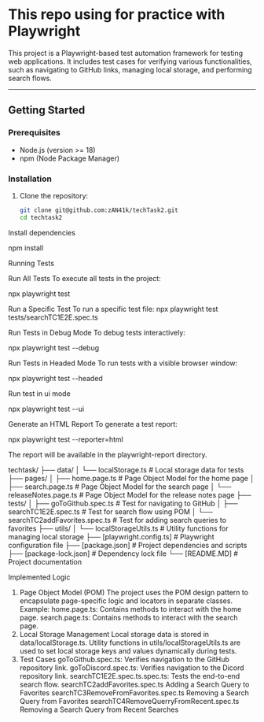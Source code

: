 # This repo using for practice with Playwright

This project is a Playwright-based test automation framework for testing web applications. It includes test cases for verifying various functionalities, such as navigating to GitHub links, managing local storage, and performing search flows.

---

## **Getting Started**

### **Prerequisites**

- Node.js (version >= 18)
- npm (Node Package Manager)

### **Installation**

1. Clone the repository:

   ```bash
   git clone git@github.com:zAN41k/techTask2.git
   cd techtask2


Install dependencies

npm install

Running Tests

Run All Tests
To execute all tests in the project:

npx playwright test

Run a Specific Test
To run a specific test file:
npx playwright test tests/searchTC1E2E.spec.ts

Run Tests in Debug Mode
To debug tests interactively:

npx playwright test --debug

Run Tests in Headed Mode
To run tests with a visible browser window:

npx playwright test --headed

Run test in ui mode

npx playwright test --ui


Generate an HTML Report
To generate a test report:

npx playwright test --reporter=html

The report will be available in the playwright-report directory.

techtask/
├── data/
│   └── localStorage.ts         # Local storage data for tests
├── pages/
│   ├── home.page.ts            # Page Object Model for the home page
│   ├── search.page.ts          # Page Object Model for the search page
│   └── releaseNotes.page.ts    # Page Object Model for the release notes page
├── tests/
│   ├── goToGithub.spec.ts      # Test for navigating to GitHub
│   ├── searchTC1E2E.spec.ts # Test for search flow using POM
│   └── searchTC2addFavorites.spec.ts # Test for adding search queries to favorites
├── utils/
│   └── localStorageUtils.ts    # Utility functions for managing local storage
├── [playwright.config.ts]      # Playwright configuration file
├── [package.json]              # Project dependencies and scripts
├── [package-lock.json]         # Dependency lock file
└── [README.MD]                # Project documentation

Implemented Logic

1. Page Object Model (POM)
The project uses the POM design pattern to encapsulate page-specific logic and locators in separate classes.
Example:
home.page.ts: Contains methods to interact with the home page.
search.page.ts: Contains methods to interact with the search page.
1. Local Storage Management
Local storage data is stored in data/localStorage.ts.
Utility functions in utils/localStorageUtils.ts are used to set local storage keys and values dynamically during tests.
1. Test Cases
goToGithub.spec.ts:
Verifies navigation to the GitHub repository link.
goToDiscord.spec.ts:
Verifies navigation to the Dicord repository link.
searchTC1E2E.spec.ts.spec.ts:
Tests the end-to-end search flow.
searchTC2addFavorites.spec.ts
Adding a Search Query to Favorites
searchTC3RemoveFromFavorites.spec.ts
Removing a Search Query from Favorites
searchTC4RemoveQuerryFromRecent.spec.ts
Removing a Search Query from Recent Searches
